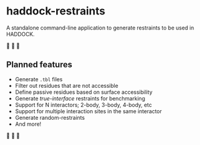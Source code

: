 # haddock-restraints

A standalone command-line application to generate restraints to be used in HADDOCK.

🚧 🚧 🚧 

## Planned features

- Generate `.tbl` files
- Filter out residues that are not accessible
- Define passive residues based on surface accessibility
- Generate _true-interface_ restraints for benchmarking
- Support for N interactors; 2-body, 3-body, 4-body, etc
- Support for multiple interaction sites in the same interactor
- Generate random-restraints
- And more!

🚧 🚧 🚧 

